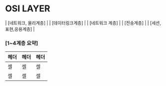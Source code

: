 # OSI LAYER

| [네트워크, 물리계층] |
| [데이터링크계층]     |
| [네트워크 계층]      |
| [전송계층]           |
| [세션,표현,응용계층]  |

### [1~4계층 요약]

| 헤더 | 헤더 | 헤더 |
|---|---|---|
| 셀 | 셀 | 셀 |
| 셀 | 셀 | 셀 |
